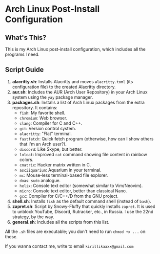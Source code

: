 # Arch Linux Post-Install Configuration

## What's This?
This is my Arch Linux post-install configuration, which includes all the programs I need.

## Script Guide

1. **alacritty.sh**: Installs Alacritty and moves `alacritty.toml` (its configuration file) to the created Alacritty directory.
2. **aur.sh**: Includes the AUR (Arch User Repository) in your Arch Linux system using the `yay` package manager.
3. **packages.sh**: Installs a list of Arch Linux packages from the extra repository. It contains:
   - `fish`: My favorite shell.
   - `chromium`: Web browser.
   - `clang`: Compiler for C and C++.
   - `git`: Version control system.
   - `alacritty`: "Flat" terminal.
   - `fastfetch`: Quick fetch program (otherwise, how can I show others that I'm an Arch user?).
   - `discord`: Like Skype, but better.
   - `lolcat`: Improved `cat` command showing file content in rainbow colors.
   - `cmatrix`: Hacker matrix written in C.
   - `asciiquarium`: Aquarium in your terminal.
   - `mc`: Mouse-less terminal-based file explorer.
   - `doas`: `sudo` analogue.
   - `helix`: Console text editor (somewhat similar to Vim/Neovim).
   - `micro`: Console text editor, better than classical Nano.
   - `gcc`: Compiler for C/C++/D from the GNU project.
4. **shell.sh**: Installs `fish` as the default command shell (instead of `bash`).
5. **zapret.sh**: Script by Snowy-Fluffy that quickly installs `zapret`. It is used to unblock YouTube, Discord, Rutracker, etc., in Russia. I use the 22nd strategy, by the way.
6. **general.sh**: Includes all the scripts from this list.

All the `.sh` files are executable; you don't need to run `chmod +x ...` on these.

If you wanna contact me, write to email `kirillikaaxx@gmail.com` 
